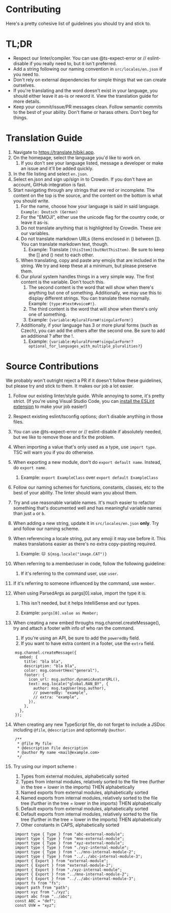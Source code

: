 # Contributing

Here's a pretty cohesive list of guidelines you should try and stick to.

# TL;DR

- Respect our linter/compiler. You can use @ts-expect-error or // eslint-disable if you really need to, but it isn't preferred.
- Add a string following our naming convention in `src/locales/en.json` if you need to.
- Don't rely on external dependencies for simple things that we can create ourselves.
- If you're translating and the word doesn't exist in your language, you should either leave it as-is or reword it. View the translation guide for more details.
- Keep your commit/issue/PR messages clean. Follow semantic commits to the best of your ability. Don't flame or harass others. Don't beg for things.

# Translation Guide

1. Navigate to https://translate.hibiki.app.
2. On the homepage, select the language you'd like to work on.
   1. If you don't see your language listed, message a developer or make an issue and it'll be added quickly.
3. In the file listing and select `en.json`.
4. Select en.json and sign up/sign in to Crowdin. If you don't have an account, GitHub integration is fast.
5. Start navigating through any strings that are red or incomplete. The content on the top is the source, and the content on the bottom is what you should write.
   1. For the name, choose how your language is said in said language. `Example: Deutsch (German)`
   2. For the "EMOJI", either use the unicode flag for the country code, or leave it as-is.
   3. Do not translate anything that is highlighted by Crowdin. These are our variables.
   4. Do not translate markdown URLs (items enclosed in () between []). You can translate markdown text, though.
      1. Example: Translate `[thisItem](butNotThisItem)`. Be sure to keep the [] and () next to each other.
   5. When translating, copy and paste any emojis that are included in the string. We try and keep these at a minimum, but please preserve them.
   6. Our plural system handles things in a very simple way. The first content is the variable. Don't touch this.
      1. The second content is the word that will show when there's anything but one of something. Additionally, we may use this to display different strings. You can translate these normally. Example: `{type:#text#voice#!}`.
      2. The third content is the word that will show when there's only one of something.
      3. Example: `{variable:#pluralForm#!singularForm!}`
   7. Additionally, if your language has 3 or more plural forms (such as Czech), you can add the others after the second one. Be sure to add an additional ? after the !.
      1. Example: `{variable:#pluralForm#!singularForm!?optional_for_languages_with_multiple_pluralities?}`

# Source Contributions

We probably won't outright reject a PR if it doesn't follow these guidelines, but please try and stick to them. It makes our job a lot easier.

1. Follow our existing linter/style guide. While annoying to some, it's pretty strict. (If you're using Visual Studio Code, you can [install the ESLint extension](https://marketplace.visualstudio.com/items?itemName=dbaeumer.vscode-eslint) to make your job easier!)

2. Respect existing eslint/tsconfig options; don't disable anything in those files.

3. You can use @ts-expect-error or // eslint-disable if absolutely needed, but we like to remove those and fix the problem.

4. When importing a value that's only used as a type, use `import type`. TSC will warn you if you do otherwise.

5. When exporting a new module, don't do `export default name`. Instead, do `export name`.

   1. Example: `export ExampleClass` over `export default ExampleClass`

6. Follow our naming schemes for functions, constants, classes, etc to the best of your ability. The linter should warn you about them.

7. Try and use reasonable variable names. It's much easier to refactor something that's documented well and has meaningful variable names than just `a` or `b`.

8. When adding a new string, update it in `src/locales/en.json` **only**. Try and follow our naming scheme.

9. When referencing a locale string, put any emoji it may use before it. This makes translations easier as there's no extra copy-pasting required.

   1. Example: `🐱 ${msg.locale("image.CAT")}`

10. When referring to a member/user in code, follow the following guideline:

    1. If it's referring to the command user, use `user`.

11. If it's referring to someone influenced by the command, use `member`.

12. When using ParsedArgs as pargs[0].value, import the type it is.

    1. This isn't needed, but it helps IntelliSense and our types.

    2. Example: `pargs[0].value as Member;`

13. When creating a new embed throughs msg.channel.createMessage(), try and attach a footer with info of who ran the command.
    1. If you're using an API, be sure to add the `poweredBy` field.
    2. If you want to have extra content in a footer, use the `extra` field.

```TS
    msg.channel.createMessage({
      embed: {
        title: "bla bla",
        description: "bla bla",
        color: msg.convertHex("general"),
        footer: {
          icon_url: msg.author.dynamicAvatarURL(),
          text: msg.locale("global.RAN_BY", {
            author: msg.tagUser(msg.author),
            // poweredBy: "example",
            // extra: "example",
          }),
        },
      },
    });
```

14. When creating any new TypeScript file, do not forget to include a JSDoc including `@file`, `@description` and optionnaly `@author`.
```TS
    /**
     * @file My file
     * @description File description
     * @author My name <mail@example.com>
     */
```

15. Try using our import scheme :

    1. Types from external modules, alphabetically sorted
    2. Types from internal modules, relatively sorted to the file tree (further in the tree = lower in the imports) THEN alphabetically
    3. Named exports from external modules, alphabetically sorted
    4. Named exports from internal modules, relatively sorted to the file tree (further in the tree = lower in the imports) THEN alphabetically
    5. Default exports from external modules, alphabetically sorted
    6. Default exports from internal modules, relatively sorted to the file tree (further in the tree = lower in the imports) THEN alphabetically
    7. Other constants in CAPS, alphabetically sorted

```TS
    import type { Type } from "abc-external-module";
    import type { Type } from "mno-external-module";
    import type { Type } from "xyz-external-module";
    import type { Type } from "./xyz-internal-module";
    import type { Type } from "../mno-internal-module-2";
    import type { Type } from "../../abc-internal-module-3";
    import { Export } from "external-module";
    import { Export } from "external-module-2";
    import { Export } from "./xyz-internal-module";
    import { Export } from "../mno-internal-module-2";
    import { Export } from "../../abc-internal-module-3";
    import fs from "fs";
    import path from "path";
    import xyz from "./xyz";
    import abc from "../abc";
    const ABC = "def";
    const UVW = "xyz";
```
